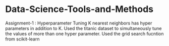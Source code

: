 # Data-Science-Tools-and-Methods
Assignment-1 : Hyperparameter Tuning 
K nearest neighbors has hyper parameters in addition to K. Used the titanic dataset to simultaneously tune the values of more than one hyper parameter. 
Used the grid search fucntion from scikit-learn
